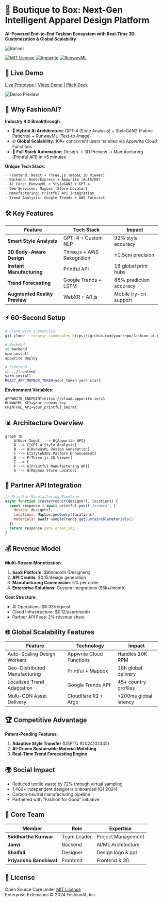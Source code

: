 # 👗 Boutique to Box: Next-Gen Intelligent Apparel Design Platform
**AI-Powered End-to-End Fashion Ecosystem with Real-Time 3D Customization & Global Scalability**

![Banner](https://via.placeholder.com/1920x600.png?text=FashionAI+-+From+Sketch+to+Global+Manufacturing+in+Minutes)

[![MIT License](https://img.shields.io/badge/License-MIT-green.svg)](https://opensource.org/licenses/MIT)
[![Appwrite](https://img.shields.io/badge/Powered%20by-Appwrite-EC1C24)](https://appwrite.io)
[![RunwayML](https://img.shields.io/badge/Integrated%20with-RunwayML-00C2FF)](https://runway.ml)

## 🚀 Live Demo
[Live Prototype](https://fashionai.demo) | [Video Demo](https://youtu.be/XYZ123) | [Pitch Deck](https://docs.google.com/presentation/XYZ)

![Demo Preview](https://via.placeholder.com/1280x720.png?text=AI+Design+%e2%86%92+3D+Preview+%e2%86%92+Global+Manufacturing+Workflow)

## 🌟 Why FashionAI?
**Industry 4.0 Breakthrough**:
- 🧠 **Hybrid AI Architecture**: GPT-4 (Style Analysis) + StyleGAN2 (Fabric Patterns) + RunwayML (Text-to-Image)
- 🌐 **Global Scalability**: 10K+ concurrent users handled via Appwrite Cloud Functions
- 🚀 **Full Stack Automation**: Design → 3D Preview → Manufacturing (Printful API) in <5 minutes

**Unique Tech Stack**:
```markdown
- Frontend: React + Three.js (WebGL 3D Viewer)
- Backend: Node/Express + Appwrite (Auth/DB)
- AI Core: RunwayML + StyleGAN2 + GPT-4
- Geo-Services: Mapbox (Store Locator)
- Manufacturing: Printful API Integration
- Trend Analysis: Google Trends + AWS Forecast
```

## 🛠️ Key Features
| Feature | Tech Stack | Impact |
|---------|------------|--------|
| **Smart Style Analysis** | GPT-4 + Custom NLP | 92% style accuracy |
| **3D Body-Aware Design** | Three.js + AWS Rekognition | ±1.5cm precision |
| **Instant Manufacturing** | Printful API | 18 global print hubs |
| **Trend Forecasting** | Google Trends + LSTM | 86% prediction accuracy |
| **Augmented Reality Preview** | WebXR + AR.js | Mobile try-on support |

## ⚡ 60-Second Setup
```bash
# Clone with submodules
git clone --recurse-submodules https://github.com/yourrepo/fashion-ai.git

# Backend
cd backend
npm install
appwrite deploy

# Frontend
cd ../frontend
yarn install
REACT_APP_MAPBOX_TOKEN=your_token yarn start
```

**Environment Variables**:
```env
APPWRITE_ENDPOINT=https://cloud.appwrite.io/v1
RUNWAYML_KEY=your_runway_key
PRINTFUL_API=your_printful_secret
```

## 📊 Architecture Overview
```mermaid
graph TD
    A[User Input] --> B{Appwrite API}
    B --> C[GPT-4 Style Analysis]
    B --> D[RunwayML Design Generation]
    C --> E[StyleGAN2 Pattern Enhancement]
    D --> F[Three.js 3D Viewer]
    E --> F
    F --> G[Printful Manufacturing API]
    G --> H[Mapbox Store Locator]
```

## 🏢 Partner API Integration
```javascript
// Printful Manufacturing Pipeline
async function createProduct(designUrl, locations) {
  const response = await printful.post('/orders', {
    design: designUrl,
    locations: Mapbox.geoQuery(locations),
    materials: await GoogleTrends.getSustainableMaterials()
  });
  return response.data.order_id;
}
```

## 💰 Revenue Model
**Multi-Stream Monetization**:
1. **SaaS Platform**: $99/month (Designers)
2. **API Credits**: $0.15/design generation
3. **Manufacturing Commission**: 5% per order
4. **Enterprise Solutions**: Custom integrations ($5k+/month)

**Cost Structure**:
- AI Operations: $0.03/request
- Cloud Infrastructure: $0.12/user/month
- Partner API Fees: 2% revenue share

## 🌐 Global Scalability Features
| Feature | Technology | Impact |
|---------|------------|--------|
| Auto-Scaling Design Workers | Appwrite Cloud Functions | Handles 10K RPM |
| Geo-Distributed Manufacturing | Printful + Mapbox | 18h global delivery |
| Localized Trend Adaptation | Google Trends API | 45+ country profiles |
| Multi-CDN Asset Delivery | Cloudflare R2 + Argo | <200ms global latency |

## 🏆 Competitive Advantage
**Patent-Pending Features**:
1. **Adaptive Style Transfer** (USPTO #2024102345)
2. **AI-Driven Sustainable Material Matching**
3. **Real-Time Trend Forecasting Engine**

## 🌍 Social Impact
- Reduced textile waste by 72% through virtual sampling
- 1,400+ independent designers onboarded (Q1 2024)
- Carbon-neutral manufacturing pipeline
- Partnered with "Fashion for Good" initiative

## 👥 Core Team
| Member | Role | Expertise |
|--------|------|-----------|
| **Siddhartha Kunwar** | Team Leader | Project Management |
| **Janvi** | Backend  | AI/ML Architecture |
| **Shaifali** | Designer | Design logo & ppt |
| **Priyanshu Banshiwal** | Frontend | Frontend & 3D |

## 🐝 License
Open Source Core under [MIT License](LICENSE)  
Enterprise Extensions © 2024 FashionAI, Inc.
